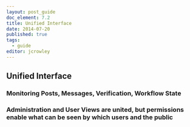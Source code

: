 ```yaml
---
layout: post_guide
doc_element: 7.2
title: Unified Interface
date: 2014-07-20
published: true
tags:
  - guide
editor: jcrowley
---
```


## Unified Interface

### Monitoring Posts, Messages, Verification, Workflow State

### Administration and User Views are united, but permissions enable what can be seen by which users and the public



